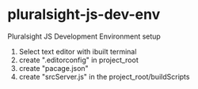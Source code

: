 # pluralsight-js-dev-env
Pluralsight JS Development Environment setup

1. Select text editor with ibuilt terminal
2. create ".editorconfig" in project_root
3. create "pacage.json"
4. create "srcServer.js" in the project_root/buildScripts


